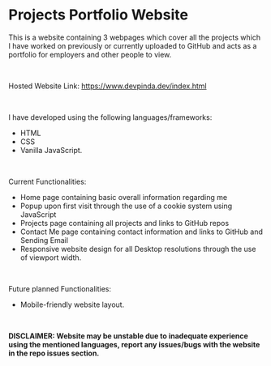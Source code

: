 # Projects Portfolio Website

This is a website containing 3 webpages which cover all the projects which I have worked on previously or currently uploaded to GitHub and acts as a portfolio for employers and other people to view.

<br>

Hosted Website Link: https://www.devpinda.dev/index.html

<br>

I have developed using the following languages/frameworks:

- HTML
- CSS
- Vanilla JavaScript.

<br>

Current Functionalities:

- Home page containing basic overall information regarding me
- Popup upon first visit through the use of a cookie system using JavaScript
- Projects page containing all projects and links to GitHub repos
- Contact Me page containing contact information and links to GitHub and Sending Email
- Responsive website design for all Desktop resolutions through the use of viewport width.

<br>

Future planned Functionalities:

- Mobile-friendly website layout.

<br>

**DISCLAIMER: Website may be unstable due to inadequate experience using the mentioned languages, report any issues/bugs with the website in the repo issues section.**
